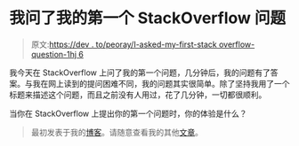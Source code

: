 # 我问了我的第一个 StackOverflow 问题

> 原文:[https://dev . to/peoray/I-asked-my-first-stack overflow-question-1hj 6](https://dev.to/peoray/i-asked-my-first-stackoverflow-question-1hj6)

我今天在 StackOverflow 上问了我的第一个问题，几分钟后，我的问题有了答案。与我在网上读到的提问困难不同，我的问题其实很简单。除了坚持我用了一个标题来描述这个问题，而且之前没有人用过，花了几分钟，一切都很顺利。

当你在 StackOverflow 上提出你的第一个问题时，你的体验是什么？

> 最初发表于我的[博客](https://blog.peoray.com/first-stackoverflow-question/)。请随意查看我的其他[文章](https://blog.peoray.com/)。